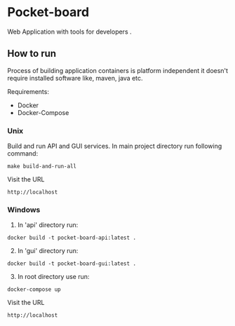 # Pocket-board
Web Application with tools for developers . 

## How to run
Process of building application containers is platform independent it doesn't require installed software like, maven, java etc.

Requirements: 
- Docker
- Docker-Compose

### Unix

Build and run API and GUI services. In main project directory run following command: 
```
make build-and-run-all
```
Visit the URL
```
http://localhost
```
### Windows
1. In 'api' directory run: 
```
docker build -t pocket-board-api:latest .
```

2. In 'gui' directory run:
``` 
docker build -t pocket-board-gui:latest .
```

3. In root directory use run:
``` 
docker-compose up
```

Visit the URL
```
http://localhost
```
